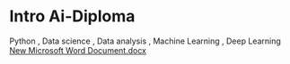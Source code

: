 # Intro Ai-Diploma
Python , Data science , Data analysis , Machine Learning , Deep Learning
[New Microsoft Word Document.docx](https://github.com/engayamamdouh/Ai-Diploma/files/8208835/New.Microsoft.Word.Document.docx)
